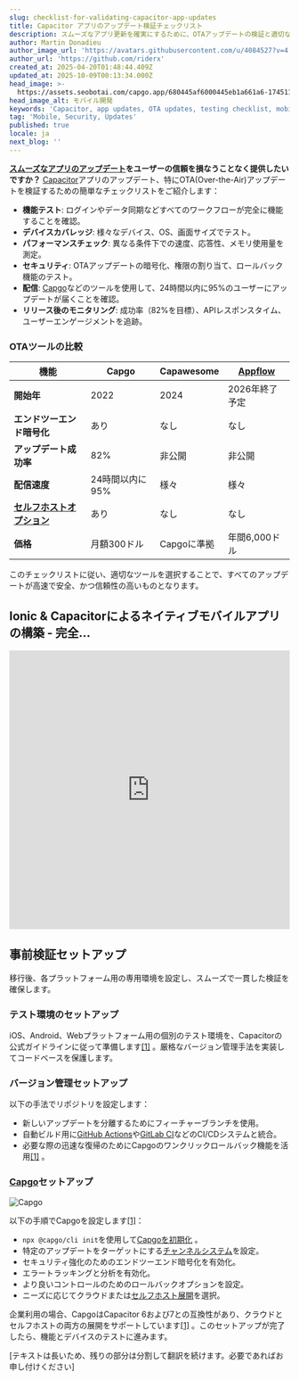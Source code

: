 ```yaml
---
slug: checklist-for-validating-capacitor-app-updates
title: Capacitor アプリのアップデート検証チェックリスト
description: スムーズなアプリ更新を確実にするために、OTAアップデートの検証と適切なツールの選択のためのアクションチェックリストをご活用ください。
author: Martin Donadieu
author_image_url: 'https://avatars.githubusercontent.com/u/4084527?v=4'
author_url: 'https://github.com/riderx'
created_at: 2025-04-20T01:48:44.409Z
updated_at: 2025-10-09T00:13:34.000Z
head_image: >-
  https://assets.seobotai.com/capgo.app/680445af6000445eb1a661a6-1745113809661.jpg
head_image_alt: モバイル開発
keywords: 'Capacitor, app updates, OTA updates, testing checklist, mobile development'
tag: 'Mobile, Security, Updates'
published: true
locale: ja
next_blog: ''
---
```

**[スムーズなアプリのアップデート](https://capgo.app/plugins/capacitor-updater/)をユーザーの信頼を損なうことなく提供したいですか？** [Capacitor](https://capacitorjs.com/)アプリのアップデート、特にOTA(Over-the-Air)アップデートを検証するための簡単なチェックリストをご紹介します：

-   **機能テスト**: ログインやデータ同期などすべてのワークフローが完全に機能することを確認。
-   **デバイスカバレッジ**: 様々なデバイス、OS、画面サイズでテスト。
-   **パフォーマンスチェック**: 異なる条件下での速度、応答性、メモリ使用量を測定。
-   **セキュリティ**: OTAアップデートの暗号化、権限の割り当て、ロールバック機能のテスト。
-   **配信**: [Capgo](https://capgo.app/)などのツールを使用して、24時間以内に95%のユーザーにアップデートが届くことを確認。
-   **リリース後のモニタリング**: 成功率（82%を目標）、APIレスポンスタイム、ユーザーエンゲージメントを追跡。

### OTAツールの比較

| 機能 | Capgo | Capawesome | [Appflow](https://ionic.io/appflow/) |
| --- | --- | --- | --- |
| **開始年** | 2022 | 2024 | 2026年終了予定 |
| **エンドツーエンド暗号化** | あり | なし | なし |
| **アップデート成功率** | 82% | 非公開 | 非公開 |
| **配信速度** | 24時間以内に95% | 様々 | 様々 |
| **[セルフホストオプション](https://capgo.app/blog/self-hosted-capgo/)** | あり | なし | なし |
| **価格** | 月額300ドル | Capgoに準拠 | 年間6,000ドル |

このチェックリストに従い、適切なツールを選択することで、すべてのアップデートが高速で安全、かつ信頼性の高いものとなります。

## Ionic & Capacitorによるネイティブモバイルアプリの構築 - 完全...

<iframe src="https://www.youtube.com/embed/K7ghUiXLef8" aria-label="YouTube video player" frameborder="0" allow="accelerometer; autoplay; clipboard-write; encrypted-media; gyroscope; picture-in-picture; web-share" referrerpolicy="strict-origin-when-cross-origin" style="width: 100%; height: 500px;" allowfullscreen></iframe>

## 事前検証セットアップ

移行後、各プラットフォーム用の専用環境を設定し、スムーズで一貫した検証を確保します。

### テスト環境のセットアップ

iOS、Android、Webプラットフォーム用の個別のテスト環境を、Capacitorの公式ガイドラインに従って準備します[\[1\]](https://capgo.app/) 。厳格なバージョン管理手法を実装してコードベースを保護します。

### バージョン管理セットアップ

以下の手法でリポジトリを設定します：

-   新しいアップデートを分離するためにフィーチャーブランチを使用。
-   自動ビルド用に[GitHub Actions](https://docs.github.com/actions)や[GitLab CI](https://docs.gitlab.com/ee/ci/)などのCI/CDシステムと統合。
-   必要な際の迅速な復帰のためにCapgoのワンクリックロールバック機能を活用[\[1\]](https://capgo.app/) 。

### [Capgo](https://capgo.app/)セットアップ

![Capgo](https://assets.seobotai.com/capgo.app/680445af6000445eb1a661a6/37a0fc028bf1f414683e8dee42eedfb0.jpg)

以下の手順でCapgoを設定します[\[1\]](https://capgo.app/)：

-   `npx @capgo/cli init`を使用して[Capgoを初期化](https://capgo.app/docs/webapp/) 。
-   特定のアップデートをターゲットにする[チャンネルシステム](https://capgo.app/docs/plugin/cloud-mode/channel-system/)を設定。
-   セキュリティ強化のためのエンドツーエンド暗号化を有効化。
-   エラートラッキングと分析を有効化。
-   より良いコントロールのためのロールバックオプションを設定。
-   ニーズに応じてクラウドまたは[セルフホスト展開](https://capgo.app/blog/self-hosted-capgo/)を選択。

企業利用の場合、CapgoはCapacitor 6および7との互換性があり、クラウドとセルフホストの両方の展開をサポートしています[\[1\]](https://capgo.app/) 。このセットアップが完了したら、機能とデバイスのテストに進みます。

[テキストは長いため、残りの部分は分割して翻訳を続けます。必要であればお申し付けください]
